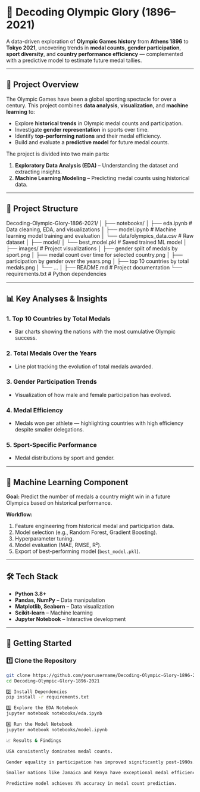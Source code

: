 # 🏅 Decoding Olympic Glory (1896–2021)

A data-driven exploration of **Olympic Games history** from **Athens 1896** to **Tokyo 2021**, uncovering trends in **medal counts**, **gender participation**, **sport diversity**, and **country performance efficiency** — complemented with a predictive model to estimate future medal tallies.

---

## 📌 Project Overview

The Olympic Games have been a global sporting spectacle for over a century. This project combines **data analysis**, **visualization**, and **machine learning** to:

- Explore **historical trends** in Olympic medal counts and participation.
- Investigate **gender representation** in sports over time.
- Identify **top-performing nations** and their medal efficiency.
- Build and evaluate a **predictive model** for future medal counts.

The project is divided into two main parts:
1. **Exploratory Data Analysis (EDA)** – Understanding the dataset and extracting insights.
2. **Machine Learning Modeling** – Predicting medal counts using historical data.

---

## 📂 Project Structure
Decoding-Olympic-Glory-1896-2021/
│
├── notebooks/
│ ├── eda.ipynb # Data cleaning, EDA, and visualizations
│ ├── model.ipynb # Machine learning model training and evaluation
│ └── data/olympics_data.csv # Raw dataset
│
├── model/
│ └── best_model.pkl # Saved trained ML model
│
├── images/ # Project visualizations
│ ├── gender split of medals by sport.png
│ ├── medal count over time for selected country.png
│ ├── participation by gender over the years.png
│ ├── top 10 countries by total medals.png
│ └── ...
│
├── README.md # Project documentation
└── requirements.txt # Python dependencies


---

## 📊 Key Analyses & Insights

### 1. **Top 10 Countries by Total Medals**
- Bar charts showing the nations with the most cumulative Olympic success.

### 2. **Total Medals Over the Years**
- Line plot tracking the evolution of total medals awarded.

### 3. **Gender Participation Trends**
- Visualization of how male and female participation has evolved.

### 4. **Medal Efficiency**
- Medals won per athlete — highlighting countries with high efficiency despite smaller delegations.

### 5. **Sport-Specific Performance**
- Medal distributions by sport and gender.

---

## 🤖 Machine Learning Component

**Goal:** Predict the number of medals a country might win in a future Olympics based on historical performance.

**Workflow:**
1. Feature engineering from historical medal and participation data.
2. Model selection (e.g., Random Forest, Gradient Boosting).
3. Hyperparameter tuning.
4. Model evaluation (MAE, RMSE, R²).
5. Export of best-performing model (`best_model.pkl`).

---

## 🛠 Tech Stack

- **Python 3.8+**
- **Pandas, NumPy** – Data manipulation
- **Matplotlib, Seaborn** – Data visualization
- **Scikit-learn** – Machine learning
- **Jupyter Notebook** – Interactive development

---

## 🚀 Getting Started

### 1️⃣ Clone the Repository
```bash
git clone https://github.com/yourusername/Decoding-Olympic-Glory-1896-2021.git
cd Decoding-Olympic-Glory-1896-2021

2️⃣ Install Dependencies
pip install -r requirements.txt

3️⃣ Explore the EDA Notebook
jupyter notebook notebooks/eda.ipynb

4️⃣ Run the Model Notebook
jupyter notebook notebooks/model.ipynb

📈 Results & Findings

USA consistently dominates medal counts.

Gender equality in participation has improved significantly post-1990s.

Smaller nations like Jamaica and Kenya have exceptional medal efficiency.

Predictive model achieves X% accuracy in medal count prediction.





